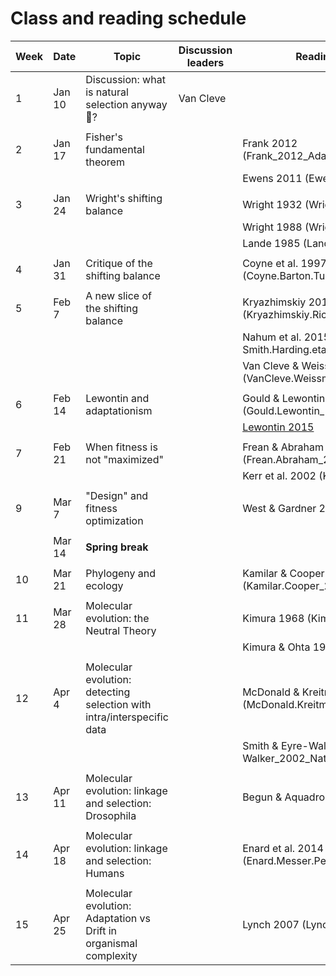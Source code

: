 
# Class and reading schedule

| Week | Date   | Topic                                                                  | Discussion leaders | Readings (PDFs located on Canvas)                                                                                      |
|------|--------|------------------------------------------------------------------------|--------------------|------------------------------------------------------------------------------------------------------------------------|
| 1    | Jan 10 | Discussion: what is natural selection anyway 🧐?                       | Van Cleve          |                                                                                                                        |
|      |        |                                                                        |                    |                                                                                                                        |
| 2    | Jan 17 | Fisher's fundamental theorem                                           |                    | Frank 2012 (Frank\_2012\_AdapativeLandscapeEvolutionaryBiology.pdf)                                                    |
|      |        |                                                                        |                    | Ewens 2011 (Ewens\_2011\_BritishJPhilosSci.pdf)                                                                        |
|      |        |                                                                        |                    |                                                                                                                        |
| 3    | Jan 24 | Wright's shifting balance                                              |                    | Wright 1932 (Wright\_1932\_ProcSixthIntCongrGenet.pdf)                                                                 |
|      |        |                                                                        |                    | Wright 1988 (Wright\_1988\_AmNat.pdf)                                                                                  |
|      |        |                                                                        |                    | Lande 1985 (Lande\_1985\_Heredity.pdf)                                                                                 |
|      |        |                                                                        |                    |                                                                                                                        |
| 4    | Jan 31 | Critique of the shifting balance                                       |                    | Coyne et al. 1997 (Coyne.Barton.Turelli\_1997\_Evolution.pdf)                                                          |
|      |        |                                                                        |                    |                                                                                                                        |
| 5    | Feb 7  | A new slice of the shifting balance                                    |                    | Kryazhimskiy 2012 (Kryazhimskiy.Rice.Desai\_2012\_Evolution.pdf)                                                       |
|      |        |                                                                        |                    | Nahum et al. 2015 (Nahum.Godfrey-Smith.Harding.etal\_2015\_ProcNatlAcadSciUSA.pdf)                                     |
|      |        |                                                                        |                    | Van Cleve & Weissman 2015 (VanCleve.Weissman\_2015\_ProcNatlAcadSciUSA.pdf)                                            |
|      |        |                                                                        |                    |                                                                                                                        |
| 6    | Feb 14 | Lewontin and adaptationism                                             |                    | Gould & Lewontin 1979 (Gould.Lewontin\_1979\_ProcRSocB.pdf),                                                           |
|      |        |                                                                        |                    | [Lewontin 2015](https://thisviewoflife.com/the-spandrels-of-san-marco-revisited-an-interview-with-richard-c-lewontin/) |
|      |        |                                                                        |                    |                                                                                                                        |
| 7    | Feb 21 | When fitness is not "maximized"                                        |                    | Frean & Abraham 2001 (Frean.Abraham\_2001\_ProcRSocB.pdf),                                                             |
|      |        |                                                                        |                    | Kerr et al. 2002 (Kerr.Riley.Feldman\_2002\_Nature.pdf)                                                                |
|      |        |                                                                        |                    |                                                                                                                        |
| 9    | Mar 7  | "Design" and fitness optimization                                      |                    | West & Gardner 2013 (West.Gardner\_2013\_CurrBiol.pdf)                                                                 |
|      |        |                                                                        |                    |                                                                                                                        |
|      | Mar 14 | **Spring break**                                                       |                    |                                                                                                                        |
|      |        |                                                                        |                    |                                                                                                                        |
| 10   | Mar 21 | Phylogeny and ecology                                                  |                    | Kamilar & Cooper 2013 (Kamilar.Cooper\_2013\_PhilosTransRSocB.pdf)                                                     |
|      |        |                                                                        |                    |                                                                                                                        |
| 11   | Mar 28 | Molecular evolution: the Neutral Theory                                |                    | Kimura 1968 (Kimura\_1968\_Nature.pdf)                                                                                 |
|      |        |                                                                        |                    | Kimura & Ohta 1971 (Kimura.Ohta\_1971\_Nature.pdf)                                                                     |
|      |        |                                                                        |                    |                                                                                                                        |
| 12   | Apr 4  | Molecular evolution: detecting selection with intra/interspecific data |                    | McDonald & Kreitman 1991 (McDonald.Kreitman\_1991\_Nature.pdf)                                                         |
|      |        |                                                                        |                    | Smith & Eyre-Walker 2002(Smith.Eyre-Walker\_2002\_Nature.pdf)                                                          |
|      |        |                                                                        |                    |                                                                                                                        |
| 13   | Apr 11 | Molecular evolution: linkage and selection: Drosophila                 |                    | Begun & Aquadro 1992 (Begun.Aquadro\_1992\_Nature.pdf)                                                                 |
|      |        |                                                                        |                    |                                                                                                                        |
| 14   | Apr 18 | Molecular evolution: linkage and selection: Humans                     |                    | Enard et al. 2014 (Enard.Messer.Petrov\_2014\_GenomeRes.pdf)                                                           |
|      |        |                                                                        |                    |                                                                                                                        |
| 15   | Apr 25 | Molecular evolution: Adaptation vs Drift in organismal complexity      |                    | Lynch 2007 (Lynch\_2007\_ProcNatlAcadSciUSA.pdf)                                                                       |

<!-- ## Topics: -->

<!-- * fisher vs wright: mass selection vs shifting balance -->
<!--     - Ewens 2011 -->
<!--     - Wright 1932 / 1988 / Lande 1985 -->
<!--     - Coyne, Barton, Turelli 1997 -->
<!--     - Kryazhimskiy / Nahum / Van Cleve -->

<!-- * lewontin vs dawkins: spandrels or adaptations -->
<!--     - Lewontin & Gould / Lewontin 1979 / Lewontin interview -->
<!--     - Hastings 1981 / Frean & Abraham 2001 / Rankin 2005 -->
<!--     - Frank 1995 on the price equation -->
<!--     - Grafen 2008 -->
<!--     - Lehmann & Rousset (2014) -->
	
<!-- * kimura vs gillespie: drift or draft -->

<!-- ## Key Concepts: -->
<!-- * evolutionary change as a dynamical system -->
<!-- * selection as hill climbing -->
<!-- * adaptations as equilibrium points -->

<!-- ## Crazy topics: -->
<!-- * Steve Frank's work on evolution and information theory -->
<!-- * Jeremy England's theory of evolution via entropy production -->
<!-- * Selection and constraint: the role of landscape and the no free lunch theorems -->


